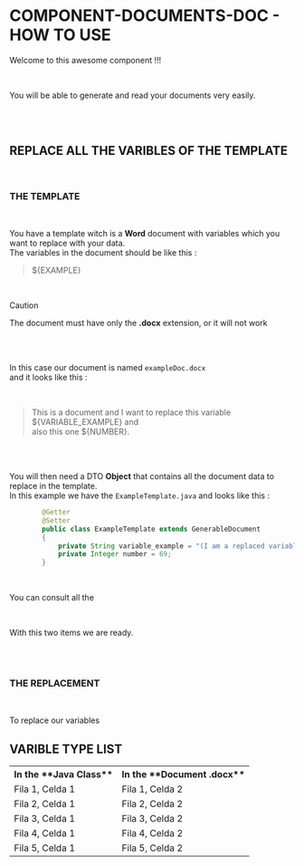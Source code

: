# COMPONENT-DOCUMENTS-DOC - HOW TO USE

Welcome to this awesome component !!!

<br>

You will be able to generate and read your documents very easily.

<br>
<br>

## REPLACE ALL THE VARIBLES OF THE TEMPLATE

<br>

### THE TEMPLATE

<br>

You have a template witch is a **Word** document with variables which you want to replace with your data.  
The variables in the document should be like this :  

> ${EXAMPLE}

<br>

> [!CAUTION]
> The document must have only the **.docx** extension, or it will not work

<br>
<br>

In this case our document is named `exampleDoc.docx`  
and it looks like this :  

<br>

> This is a document and I want to replace this variable ${VARIABLE_EXAMPLE} and  
  also this one ${NUMBER}.

<br>
<br>

You will then need a DTO **Object** that contains all the document data to replace in the template.  
In this example we have the `ExampleTemplate.java` and looks like this :

```java
		@Getter
		@Setter
		public class ExampleTemplate extends GenerableDocument
		{
			private String variable_example = "(I am a replaced variable) ";
			private Integer number = 69;
		}
```

<br>

You can consult all the 

<br>

With this two items we are ready.  

<br>
<br>

### THE REPLACEMENT

<br>

To replace our variables 

## VARIBLE TYPE LIST

<table>
  <tr>
    <th> In the **Java Class** </th>
    <th> In the **Document .docx** </th>
  </tr>
  <tr>
    <td>Fila 1, Celda 1</td>
    <td>Fila 1, Celda 2</td>
  </tr>
  <tr>
    <td>Fila 2, Celda 1</td>
    <td>Fila 2, Celda 2</td>
  </tr>
  <tr>
    <td>Fila 3, Celda 1</td>
    <td>Fila 3, Celda 2</td>
  </tr>
  <tr>
    <td>Fila 4, Celda 1</td>
    <td>Fila 4, Celda 2</td>
  </tr>
  <tr>
    <td>Fila 5, Celda 1</td>
    <td>Fila 5, Celda 2</td>
  </tr>
</table>


		

